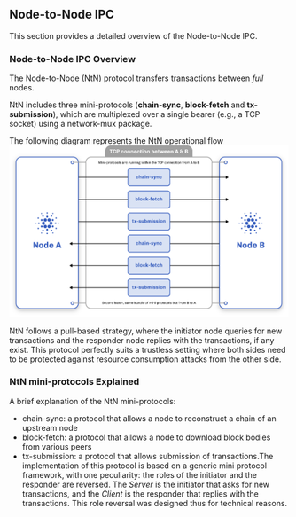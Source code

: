 ## Node-to-Node IPC

This section provides a detailed overview of the Node-to-Node IPC.

### Node-to-Node IPC Overview

The Node-to-Node (NtN) protocol transfers transactions between *full* nodes. 

NtN includes three mini-protocols (**chain-sync**, **block-fetch** and **tx-submission**), which are multiplexed over a single bearer (e.g., a TCP socket) using a network-mux package.

The following diagram represents the NtN operational flow
![Node-to-Node](node-to-node-ipc.png)


NtN follows a pull-based strategy, where the initiator node queries for new transactions and the responder node replies with the transactions, if any exist. This protocol perfectly suits a trustless setting where both sides need to be protected against resource consumption attacks from the other side.

### NtN mini-protocols Explained

A brief explanation of the NtN mini-protocols:

* chain-sync: a protocol that allows a node to reconstruct a chain of an upstream node
* block-fetch: a protocol that allows a node to download block bodies from various peers
* tx-submission: a protocol that allows submission of transactions.The implementation of this protocol is based on a generic mini protocol framework, with one peculiarity: the roles of the initiator and the responder are reversed. The *Server* is the initiator that asks for new transactions, and the *Client* is the responder that replies with the transactions. This role reversal was designed thus for technical reasons.

